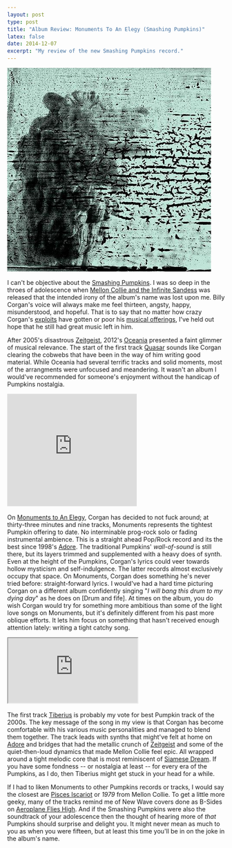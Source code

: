 ```yaml
---
layout: post
type: post
title: "Album Review: Monuments To An Elegy (Smashing Pumpkins)"
latex: false
date: 2014-12-07
excerpt: "My review of the new Smashing Pumpkins record."
---
```


<img class="half-right no-bottom-margin" src="/images/elegy-cover.jpg">

I can't be objective about the [Smashing Pumpkins]. I was so deep in the throes of adolescence when [Mellon Collie and the Infinite Sandess] was released that the intended irony of the album's name was lost upon me. Billy Corgan's voice will always make me feel thirteen, angsty, happy, misunderstood, and hopeful. That is to say that no matter how crazy Corgan's [exploits] have gotten or poor his [musical offerings], I've held out hope that he still had great music left in him.


After 2005's disastrous [Zeitgeist], 2012's [Oceania] presented a faint glimmer of musical relevance. The start of the first track [Quasar] sounds like Corgan clearing the cobwebs that have been in the way of him writing good material. While Oceania had several terrific tracks and solid moments, most of the arrangments were unfocused and meandering. It wasn't an album I would've recommended for someone's enjoyment without the handicap of Pumpkins nostalgia.

<iframe class="half-right" height="260px" src="https://rd.io/i/QV5bTjdeQjPa/" frameborder="0"></iframe>


On [Monuments to An Elegy], Corgan has decided to not fuck around; at thirty-three minutes and nine tracks, Monuments represents the tightest Pumpkin offering to date. No interminable prog-rock solo or fading instrumental ambience. This is a straight ahead Pop/Rock record and its the best since 1998's [Adore]. The traditional Pumpkins' _wall-of-sound_ is still there, but its layers trimmed and supplemented with a heavy does of synth. Even at the height of the Pumpkins, Corgan's lyrics could veer towards hollow mysticism and self-indulgence. The latter records almost exclusively occupy that space. On Monuments, Corgan does something he's never tried before: straight-forward lyrics. I would've had a hard time picturing Corgan on a different album confidently singing "_I will bang this drum to my dying day_" as he does on [Drum and fife]. At times on the album, you do wish Corgan would try for something more ambitious than some of the light love songs on Monuments, but it's definitely different from his past more oblique efforts. It lets him focus on something that hasn't received enough attention lately: writing a tight catchy song.

<iframe class="third-right" src="http://youtube.com/embed/UHMSDYtxsu4"></iframe>

The first track [Tiberius] is probably my vote for best Pumpkin track of the 2000s. The key message of the song in my view is that Corgan has become comfortable with his  various music personalities and managed to blend them together. The track leads with synths that might've felt at home on [Adore] and bridges that had the metallic crunch of [Zeitgeist] and some of the quiet-then-loud dynamics that made Mellon Collie feel epic. All wrapped around a tight melodic core that is most reminiscent of [Siamese Dream]. If you have some fondness -- or nostalgia at least -- for every era of the Pumpkins, as I do, then Tiberius might get stuck in your head for a while.


If I had to liken Monuments to other Pumpkins records or tracks, I would say the closest are [Pisces Iscariot] or _1979_ from Mellon Collie. To get a little more geeky, many of the tracks remind me of New Wave covers done as B-Sides on [Aeroplane Flies High]. And if the Smashing Pumpkins were also the soundtrack of your adolescence then the thought of hearing more of _that_ Pumpkins should surprise and delight you. It might never mean as much to you as when you were fifteen, but at least this time you'll be in on the joke in the album's name.

<!-- Footnotes and Links -->
[Smashing Pumpkins]: http://en.wikipedia.org/wiki/The_Smashing_Pumpkins
[Mellon Collie and the Infinite Sandess]: http://en.wikipedia.org/wiki/Mellon_Collie_and_the_Infinite_Sadness
[exploits]: https://www.youtube.com/watch?v=ESMCx0KNVkw
[musical offerings]: http://www.allmusic.com/album/zeitgeist-mw0000475412
[Zeitgeist]: http://www.allmusic.com/album/zeitgeist-mw0000475412
[Oceania]: http://www.allmusic.com/album/oceania-mw0002232972
[Quasar]: http://rd.io/x/QV5bTjdeQjPa/
[Tiberius]: https://www.youtube.com/watch?v=UHMSDYtxsu4
[Adore]: http://www.allmusic.com/album/adore-mw0000035035
[Siamese Dream]: http://www.allmusic.com/album/siamese-dream-mw0000099414
[Aeroplane Flies High]: http://www.allmusic.com/album/the-aeroplane-flies-high-mw0000080285
[Pisces Iscariot]: http://www.allmusic.com/album/pisces-iscariot-mw0000626353
[Monuments to An Elegy]: https://itunes.apple.com/us/album/monuments-to-an-elegy/id929790535
